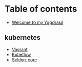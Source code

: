 # Table of contents

* [Welcome to my Yggdrasil](README.md)

## kubernetes

* [Vagrant](kubernetes/vagrant.md)
* [Kubeflow](kubernetes/kubeflow.md)
* [Seldon-core](kubernetes/seldon-core.md)


